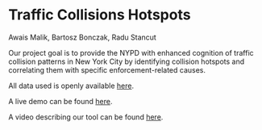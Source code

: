 # Traffic Collisions Hotspots

Awais Malik, Bartosz Bonczak, Radu Stancut

Our project goal is to provide the NYPD with enhanced cognition of traffic collision patterns in New York City by identifying collision hotspots and correlating them with specific enforcement-related causes.

All data used is openly available [here](http://data.cityofnewyork.us/Public-Safety/NYPD-Motor-Vehicle-Collisions/h9gi-nx95).

A live demo can be found [here](http://rawgit.com/am5801/hotspots/master/code/hotspot.html).

A video describing our tool can be found [here](http://screencast.com/t/3Rgw9GtCEw).